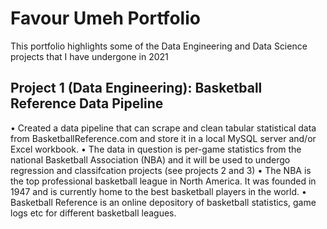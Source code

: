 # Favour Umeh Portfolio
This portfolio highlights some of the Data Engineering and Data Science projects that I have undergone in 2021

## Project 1 (Data Engineering): Basketball Reference Data Pipeline 
•	Created a data pipeline that can scrape and clean tabular statistical data from BasketballReference.com and store it in a local MySQL server and/or Excel workbook. 
•	The data in question is per-game statistics from the national Basketball Association (NBA) and it will be used to undergo regression and classifcation projects (see projects 2 and 3)
•	The NBA is the top professional basketball league in North America. It was founded in 1947 and is currently home to the best basketball players in the world. 
•	Basketball Reference is an online depository of basketball statistics, game logs etc for different basketball leagues.  
